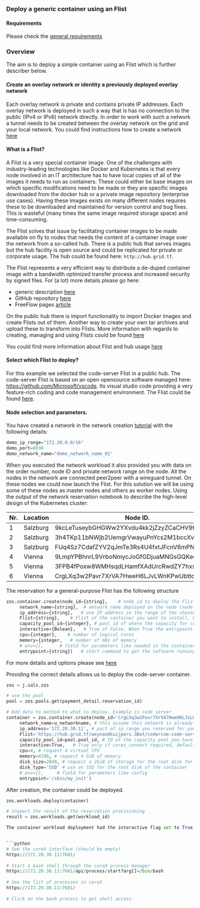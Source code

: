 ### Deploy a generic container using an Flist

#### Requirements

Please check the [general requirements](code.md)

### Overview
The aim is to deploy a simple container using an Flist which is further describer below.



#### Create an overlay network or identity a previously deployed overlay network

Each overlay network is private and contains private IP addresses. Each overlay network is deployed in such a way that is has no connection to the public (IPv4 or IPv6) network directly. In order to work with such a network a tunnel needs to be created between the overlay network on the grid and your local network. You could find instructions how to create a network [here](code_network.md)


#### What is a Flist? 

A Flist is a very special container image. One of the challenges with industry-leading technologies like Docker and Kubernetes is that every node involved in an IT architecture has to have local copies of all of the images it needs to run as containers. These could either be base images on which specific modifications need to be made or they are specific images downloaded from the docker hub or a private image repository (enterprise use cases). Having these images exists on many different nodes requires these to be downloaded and maintained for version control and bug fixes. This is wasteful (many times the same image required storage space) and time-consuming. 

The Flist solves that issue by facilitating container images to be made available on fly to nodes that needs the content of a container image over the network from a so-called hub. There is a public hub that serves images but the hub facility is open source and could be replicated for private or corporate usage. The hub could be found here: `http://hub.grid.tf`.

The Flist represents a very efficient way to distribute a de-duped container image with a bandwidth optimized transfer process and increased security by signed files. For (a lot) more details please go here:

 * generic description [here](https://github.com/Threefoldtech/0-Flist/blob/development/doc/flist.md)
 * GitHub repository [here](https://github.com/Threefoldtech/0-Flist)
 * FreeFlow pages [article](http://freeflowpages.com/content/perma?id=9396)
 
On the public hub there is import functionality to import Docker images and create Flists out of them. Another way to create your own tar archives and upload these to transform into Flists. More information with regards to creating, managing and using Flists could be found [here](https://hub.grid.tf/)

You could find more information about Flist and hub usage [here](flist.md)

#### Select which Flist to deploy?

For this example we selected the code-server Flist in a public hub. The code-server Flist is based on an open opensource software managed here: https://github.com/Microsoft/vscode. Its visual studio code providing a very feature-rich coding and code management environment. The Flist could be found [here](https://hub.grid.tf/weynandkuijpers.3Bot/codercom-code-server-latest.Flist).

#### Node selection and parameters.
You have created a network in the network creation [tutorial](code_network.md) with the following details:

```python
demo_ip_range="172.20.0.0/16"
demo_port=8030
demo_network_name="demo_network_name_01"
```
When you executed the network workload it also provided you with data on the order number, node ID and private network range on the node. All the nodes in the network are connected peer2peer with a wireguard tunnel. On these nodes we could now launch the Flist. For this solution we will be using some of these nodes as master nodes and others as worker nodes. Using the output of the network reservation notebook to describe the high-level design of the Kubernetes cluster:

| Nr. | Location | Node ID. | IPV4 network | Function. |
|--------|---|---|---|---|
| 1 | Salzburg | 9kcLeTuseybGHGWw2YXvdu4kk2jZzyZCaCHV9t6Axqqx | 172.20.15.0/24 | Available |
| 2 | Salzburg | 3h4TKp11bNWjb2UemgrVwayuPnYcs2M1bccXvi3jPR2Y | 172.20.16.0/24 | Available |
| 3 | Salzburg | FUq4Sz7CdafZYV2qJmTe3Rs4U4fxtJFcnV6mPNgGbmRg | 172.20.17.0/24 | Available|
| 4 | Vienna | 9LmpYPBhnrL9VrboNmycJoGfGDjuaMNGsGQKeqrUMSii | 172.20.28.0/24 | Available |
| 5 | Vienna | 3FPB4fPoxw8WMHsqdLHamfXAdUrcRwdZY7hxsFQt3odL | 172.20.29.0/24 | Available |
| 6 | Vienna | CrgLXq3w2Pavr7XrVA7HweH6LJvLWnKPwUbttcNNgJX7 | 172.20.30.0/24 | Available |


The reservation for a general-purpose Flist has the following structure
```python
zos.container.create(node_id={string},    # node_id to deploy the Flist
     network_name={string},  # network_name deployed on the node (node could have multiple private networks)
     ip_address={string},   # one IP address in the range of the chosen network_name on the node
     Flist={string},    # Flist of the container you want to install, htttp hub location.
     capacity_pool_id={integer}, # pool_id of where the capacity for container deployment is to be used from 
     interactive={Bolean},   # True of False. When True the entrypoint start commend is ignored and a web interface to the coreX process will de started instead
     cpu={integer},    # number of logical cores
     memory={integer,   # number of mBs of memory
     # env={},      # field for parameters like needed in the container environment 
     entrypoint={string})   # start command to get the software running in the container
```

For more details and options please see [here](https://github.com/Threefoldtech/js-sdk/blob/development/jumpscale/sals/zos/container.py)

Providing the correct details allows us to deploy the code-server container.


```python
zos = j.sals.zos

# use the pool
pool = zos.pools.get(payment_detail.reservation_id)

# Add data to method to what to deploy. Example is code server
container = zos.container.create(node_id='CrgLXq3w2Pavr7XrVA7HweH6LJvLWnKPwUbttcNNgJX7', # one of the node_id that is part of the network
     network_name=u_networkname, # this assume this network is already provisioned on the node
     ip_address='172.20.30.11', # part of ip_range you reserved for your network xxx.xxx.1.10
     Flist='https://hub.grid.tf/weynandkuijpers.3Bot/codercom-code-server-latest.Flist', # Flist of the container you want to install
     capacity_pool_id=pool.pool_id, # ID of the capacity pool you have created and that you want to deploy the container on
     interactive=True,   # True only if corex_connect required, default false
     cpu=4, # request 4 virtual CPU
     memory=4196, # request 4 GiB of memory
     disk_size=2048, # request a 2GiB of storage for the root disk for the container
     disk_type='SSD' # use an SSD for the root disk of the container
     # env={},     # field for parameters like config
     entrypoint='/sbin/my_init')
```
After creation, the container could be deployed.

```python
zos.workloads.deploy(container)

# inspect the result of the reservation provisioning
result = zos.workloads.get(workload_id)

The container workload deployment had the interactive flag set to True which means the container did not start the entrypoint container bootstrap command. It has created a secure web interface to the coreX process where we could now manually enter the container and start and stop processes. Access is provided through http (as the connection is an encrypted wireguard tunnel).


```python
# See the coreX interface (should be empty)
https://172.20.30.11:7681/
  
# Start a bash shell through the coreX process manager
https://172.20.30.11:7681/api/process/start?arg[]=/bin/bash
  
# See the list of processes in coreX
https://172.20.30.11:7681/
  
# Click on the bash process to get shell access.
```
